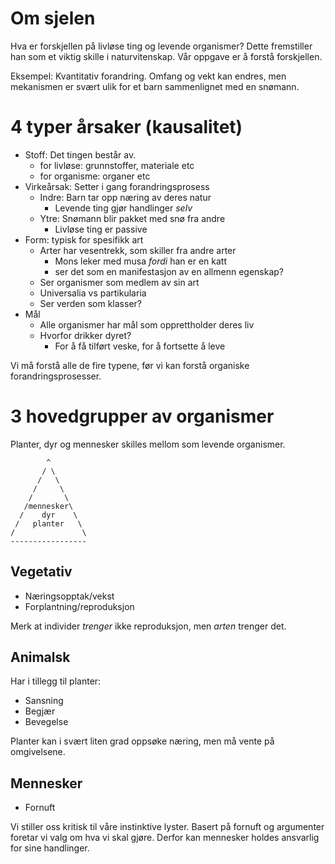 Om sjelen
=========
Hva er forskjellen på livløse ting og levende organismer?
Dette fremstiller han som et viktig skille i naturvitenskap.
Vår oppgave er å forstå forskjellen.

Eksempel:
Kvantitativ forandring.
Omfang og vekt kan endres, men mekanismen er svært ulik for et barn
sammenlignet med en snømann.

4 typer årsaker (kausalitet)
============================
 - Stoff: Det tingen består av.
   * for livløse: grunnstoffer, materiale etc
   * for organisme: organer etc
 - Virkeårsak: Setter i gang forandringsprosess
   * Indre: Barn tar opp næring av deres natur
     + Levende ting gjør handlinger *selv*
   * Ytre: Snømann blir pakket med snø fra andre
     + Livløse ting er passive
 - Form: typisk for spesifikk art
   * Arter har vesentrekk, som skiller fra andre arter
     + Mons leker med musa *fordi* han er en katt
     + ser det som en manifestasjon av en allmenn egenskap?
   * Ser organismer som medlem av sin art
   * Universalia vs partikularia
   * Ser verden som klasser?
 - Mål
   * Alle organismer har mål som opprettholder deres liv
   * Hvorfor drikker dyret?
     + For å få tilført veske, for å fortsette å leve

Vi må forstå alle de fire typene, før vi kan forstå
organiske forandringsprosesser.

3 hovedgrupper av organismer
============================
Planter, dyr og mennesker skilles mellom som levende organismer.

            ^
           / \
          /   \
         /     \
        /       \
       /mennesker\
      /    dyr    \
     /   planter   \
    /               \
    -----------------

Vegetativ
---------
 - Næringsopptak/vekst
 - Forplantning/reproduksjon

Merk at individer *trenger* ikke reproduksjon, men *arten* trenger det.

Animalsk
--------
Har i tillegg til planter:

 - Sansning
 - Begjær
 - Bevegelse

Planter kan i svært liten grad oppsøke næring, men må vente på omgivelsene.

Mennesker
---------
 - Fornuft

Vi stiller oss kritisk til våre instinktive lyster.
Basert på fornuft og argumenter foretar vi valg om hva vi skal gjøre.
Derfor kan mennesker holdes ansvarlig for sine handlinger.
